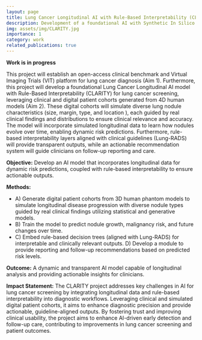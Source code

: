 ```yaml
---
layout: page
title: Lung Cancer Longitudinal AI with Rule-Based Interpretability (CLARITY)
description: Development of a foundational AI with Synthetic In Silico longitudinal Digital Humans.
img: assets/img/CLARITY.jpg
importance: 1
category: work
related_publications: true
---
```


**Work is in progress**

This project will establish an open-access clinical benchmark and Virtual Imaging Trials (VIT) platform for lung cancer diagnosis (Aim 1). Furthermore, this project will develop a foundational Lung Cancer Longitudinal AI model with Rule-Based Interpretability (CLARITY) for lung cancer screening, leveraging clinical and digital patient cohorts generated from 4D human models (Aim 2). These digital cohorts will simulate diverse lung nodule characteristics (size, margin, type, and location ), each guided by real clinical findings and distributions to ensure clinical
relevance and accuracy. The model will incorporate simulated longitudinal data to learn how nodules evolve over time, enabling dynamic risk predictions. Furthermore, rule-based interpretability layers aligned with clinical guidelines (Lung-RADS) will provide transparent outputs, while an actionable recommendation system will guide clinicians on follow-up reporting and care.

**Objective:** Develop an AI model that incorporates longitudinal data for dynamic risk predictions, coupled with rule-based
interpretability to ensure actionable outputs.

**Methods:** 
* A) Generate digital patient cohorts from 3D human phantom models to simulate longitudinal disease
progression with diverse nodule types guided by real clinical findings utilizing statistical and generative models.
* B) Train the model to predict nodule growth, malignancy risk, and future changes over time.
* C) Embed rule-based decision trees
(aligned with Lung-RADS) for interpretable and clinically relevant outputs.
D) Develop a module to provide reporting
and follow-up recommendations based on predicted risk levels.

**Outcome:** A dynamic and transparent AI model capable of longitudinal analysis and providing actionable insights for
clinicians.

**Impact Statement:** The CLARITY project addresses key challenges in AI for lung cancer screening by integrating
longitudinal data and rule-based interpretability into diagnostic workflows. Leveraging clinical and simulated digital
patient cohorts, it aims to enhance diagnostic precision and provide actionable, guideline-aligned outputs. By fostering
trust and improving clinical usability, the project aims to enhance AI-driven early detection and follow-up care,
contributing to improvements in lung cancer screening and patient outcomes.

